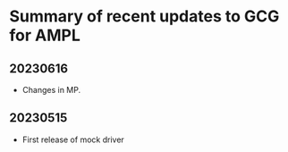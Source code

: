 Summary of recent updates to GCG for AMPL
=========================================


## 20230616
- Changes in MP.


## 20230515
- First release of mock driver
